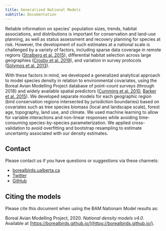 ```yaml
---
title: Generalized National Models
subtitle: Documentation
---
```


Reliable information on species' population sizes, trends, habitat associations, and distributions is important for conservation and land-use planning, as well as status assessment and recovery planning for species at risk. However, the development of such estimates at a national scale is challenged by a variety of factors, including sparse data coverage in remote regions ([Stralberg et al. 2015](http://dx.doi.org/10.1890/13-2289.1)), differential habitat selection across large geographies ([Crosby et al. 2019](https://doi.org/10.1111/ddi.12991)), and variation in survey protocols ([Sólymos et al. 2013](https://doi.org/10.1111/2041-210X.12106)).

With these factors in mind, we developed a generalized analytical approach to model species density in relation to environmental covariates, using the Boreal Avian Modelling Project database of point-count surveys (through 2018) and widely available spatial predictors ([Cumming et al. 2010](https://doi.org/10.7939/R3Z31NW3X), [Barker et al. 2015](http://dx.doi.org/10.1002/wsb.567)). We developed separate models for each geographic region (bird conservation regions intersected by jurisdiction boundaries) based on covariates such as tree species biomass (local and landscape scale), forest age, topography, land use, and climate. We used machine learning to allow for variable interactions and non-linear responses while avoiding time-consuming species-by-species parameterization. We applied cross-validation to avoid overfitting and bootstrap resampling to estimate uncertainty associated with our density estimates.

## Contact

Please contact us if you have questions or suggestions via these channels:

* [borealbirds.ualberta.ca](https://borealbirds.ualberta.ca/)
* [Twitter](https://twitter.com/borealbirds)
* [GitHub](https://github.com/borealbirds)

## Citing the models

Please cite this document when using the BAM Nationam Model results as:

Boreal Avian Modelling Project, 2020.
*National density models v4.0*. Available at 
[https://borealbirds.github.io/](https://borealbirds.github.io/).

